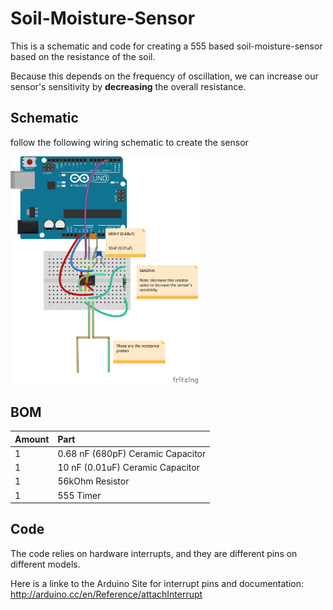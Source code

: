 Soil-Moisture-Sensor
====================

This is a schematic and code for creating a 555 based soil-moisture-sensor based on the resistance of the soil.

Because this depends on the frequency of oscillation, we can increase our sensor's sensitivity by **decreasing** the overall resistance.

## Schematic

follow the following wiring schematic to create the sensor

<a href="./555_resistance_sensor.fzz"> <img src="555_resistance_sensor.png" width="300" alt="fritzing diagram"></a>


## BOM

| Amount | Part  |
| :---   |  :--- |
| 1 | 0.68 nF (680pF) Ceramic Capacitor |
| 1 | 10 nF (0.01uF) Ceramic Capacitor |
| 1 | 56kOhm Resistor |
| 1 | 555 Timer |

## Code

The code relies on hardware interrupts, and they are different pins on different models.

Here is a linke to the Arduino Site for interrupt pins and documentation:
http://arduino.cc/en/Reference/attachInterrupt


